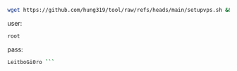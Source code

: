 ```sh
wget https://github.com/hung319/tool/raw/refs/heads/main/setupvps.sh && bash setupvps.sh
```
user:
```sh
root 
```
pass:
```sh
LeitboGi0ro ```
